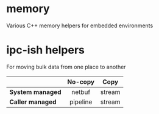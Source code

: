 # memory
Various C++ memory helpers for embedded environments

# ipc-ish helpers

For moving bulk data from one place to another

|                     | No-copy   | Copy
| ------------------- |:---------:| ---------
| **System managed**  | netbuf    | stream
| **Caller managed**  | pipeline  | stream